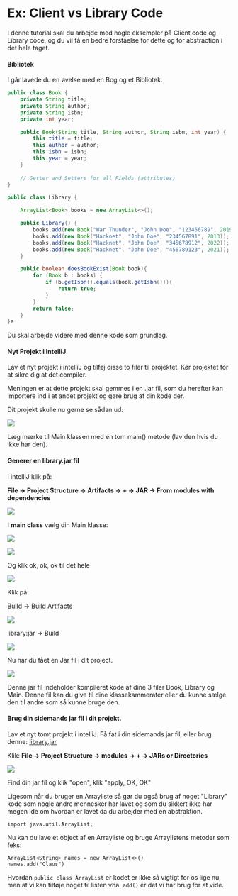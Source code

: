 # Ex: Client vs Library Code

I denne tutorial skal du arbejde med nogle eksempler på Client code og Library code, og du vil få en bedre forståelse for dette og for abstraction i det hele taget.

#### Bibliotek

I går lavede du en øvelse med en Bog og et Bibliotek.

```java
public class Book {
    private String title;
    private String author;
    private String isbn;
    private int year;

    public Book(String title, String author, String isbn, int year) {
        this.title = title;
        this.author = author;
        this.isbn = isbn;
        this.year = year;
    }
    
    // Getter and Setters for all Fields (attributes)
}
```

```java
public class Library {

    ArrayList<Book> books = new ArrayList<>();

    public Library() {
        books.add(new Book("War Thunder", "John Doe", "123456789", 2019));
        books.add(new Book("Hacknet", "John Doe", "234567891", 2013));
        books.add(new Book("Hacknet", "John Doe", "345678912", 2022));
        books.add(new Book("Hacknet", "John Doe", "456789123", 2021));
    }

    public boolean doesBookExist(Book book){
        for (Book b : books) {
            if (b.getIsbn().equals(book.getIsbn())){
                return true;
            }
        }
        return false;
    }
}a
```

Du skal arbejde videre med denne kode som grundlag.&#x20;

#### Nyt Projekt i IntelliJ

Lav et nyt projekt i intelliJ og tilføj disse to filer til projektet. Kør projektet for at sikre dig at det compiler.&#x20;

Meningen er at dette projekt skal gemmes i en .jar fil, som du herefter kan importere ind i et andet projekt og gøre brug af din kode der.&#x20;

Dit projekt skulle nu gerne se sådan ud:

![](<../.gitbook/assets/Screenshot 2022-08-23 at 14.10.17.png>)

Læg mærke til Main klassen med en tom main() metode (lav den hvis du ikke har den).

#### Generer en library.jar fil

i intelliJ klik på:&#x20;

**File -> Project Structure -> Artifacts -> + -> JAR -> From modules with dependencies**&#x20;

![](<../.gitbook/assets/Screenshot 2022-08-23 at 14.17.57.png>)

I **main class** vælg din Main klasse:

![](<../.gitbook/assets/Screenshot 2022-08-23 at 14.19.49.png>)

![](<../.gitbook/assets/Screenshot 2022-08-23 at 14.21.11.png>)

Og klik ok, ok, ok til det hele

![](<../.gitbook/assets/Screenshot 2022-08-23 at 14.22.32.png>)

Klik på:

Build -> Build Artifacts

![](<../.gitbook/assets/Screenshot 2022-08-23 at 14.31.05.png>)

library:jar -> Build

![](<../.gitbook/assets/Screenshot 2022-08-23 at 14.31.55.png>)

Nu har du fået en Jar fil i dit project.&#x20;

![](<../.gitbook/assets/Screenshot 2022-08-23 at 14.34.38.png>)

&#x20;Denne jar fil indeholder kompileret kode af dine 3 filer Book, Library og Main. Denne fil kan du give til dine klassekammerater eller du kunne sælge den til andre som så kunne bruge den.&#x20;

#### Brug din sidemands jar fil i dit projekt.&#x20;

Lav et nyt tomt projekt i intelliJ. Få fat i din sidemands jar fil, eller brug denne: [library.jar](https://github.com/2-semester-programmering/dat22v1\_assets/raw/main/libary.jar)

Klik: **File -> Project Structure -> modules -> + -> JARs or Directories**

![](<../.gitbook/assets/Screenshot 2022-08-23 at 14.46.18.png>)

Find din jar fil og klik "open", klik "apply, OK, OK"











Ligesom når du bruger en Arrayliste så gør du også brug af noget "Library" kode som nogle andre mennesker har lavet og som du sikkert ikke har megen ide om hvordan er lavet da du arbejder med en abstraktion.

```
import java.util.ArrayList;
```

Nu kan du lave et object af en Arrayliste og bruge Arraylistens metoder som feks:

```
ArrayList<String> names = new ArrayList<>()
names.add("Claus")
```

Hvordan `public class ArrayList` er kodet er ikke så vigtigt for os lige nu, men at vi kan tilføje noget til listen vha. `add()` er det vi har brug for at vide.&#x20;
